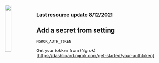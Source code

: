 <img src="https://cdn.discordapp.com/attachments/863056311569481729/874277868178378832/rdp-logo.png" align="left" width="20%">

### Last resource update 8/12/2021

## Add a secret from setting

```
NGROK_AUTH_TOKEN
```
Get your tokken from (Ngrok)[https://dashboard.ngrok.com/get-started/your-authtoken]